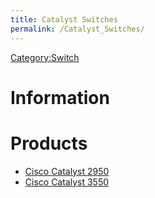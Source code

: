 ```yaml
---
title: Catalyst Switches
permalink: /Catalyst_Switches/
---
```


[Category:Switch](/Category:Switch "wikilink")

Information
===========

Products
========

-   [Cisco Catalyst 2950](/Cisco_Catalyst_2950 "wikilink")
-   [Cisco Catalyst 3550](/Cisco_Catalyst_3550 "wikilink")
